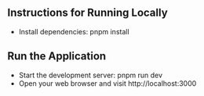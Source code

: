 ## Instructions for Running Locally

- Install dependencies: pnpm install

## Run the Application

- Start the development server: pnpm run dev
- Open your web browser and visit http://localhost:3000
